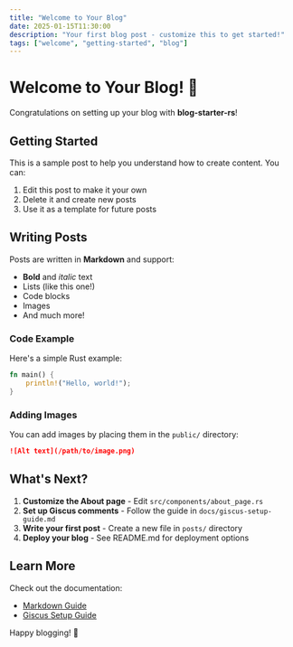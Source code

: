 ```yaml
---
title: "Welcome to Your Blog"
date: 2025-01-15T11:30:00
description: "Your first blog post - customize this to get started!"
tags: ["welcome", "getting-started", "blog"]
---
```


# Welcome to Your Blog! 🎉

Congratulations on setting up your blog with **blog-starter-rs**!

## Getting Started

This is a sample post to help you understand how to create content. You can:

1. Edit this post to make it your own
2. Delete it and create new posts
3. Use it as a template for future posts

## Writing Posts

Posts are written in **Markdown** and support:

- **Bold** and *italic* text
- Lists (like this one!)
- Code blocks
- Images
- And much more!

### Code Example

Here's a simple Rust example:

```rust
fn main() {
    println!("Hello, world!");
}
```

### Adding Images

You can add images by placing them in the `public/` directory:

```markdown
![Alt text](/path/to/image.png)
```

## What's Next?

1. **Customize the About page** - Edit `src/components/about_page.rs`
2. **Set up Giscus comments** - Follow the guide in `docs/giscus-setup-guide.md`
3. **Write your first post** - Create a new file in `posts/` directory
4. **Deploy your blog** - See README.md for deployment options

## Learn More

Check out the documentation:

- [Markdown Guide](../docs/markdown-guide.md)
- [Giscus Setup Guide](../docs/giscus-setup-guide.md)

Happy blogging! 🚀
